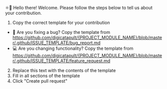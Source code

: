 ⚛👋 Hello there! Welcome. Please follow the steps below to tell us about your contribution.

1. Copy the correct template for your contribution
  - 🐛 Are you fixing a bug? Copy the template from <https://github.com/digicatapult/{PROJECT_MODULE_NAME}/blob/master/.github/ISSUE_TEMPLATE/bug_report.md>
  - 💻 Are you changing functionality? Copy the template from <https://github.com/digicatapult/{PROJECT_MODULE_NAME}/blob/master/.github/ISSUE_TEMPLATE/feature_request.md>
2. Replace this text with the contents of the template
3. Fill in all sections of the template
4. Click "Create pull request"
